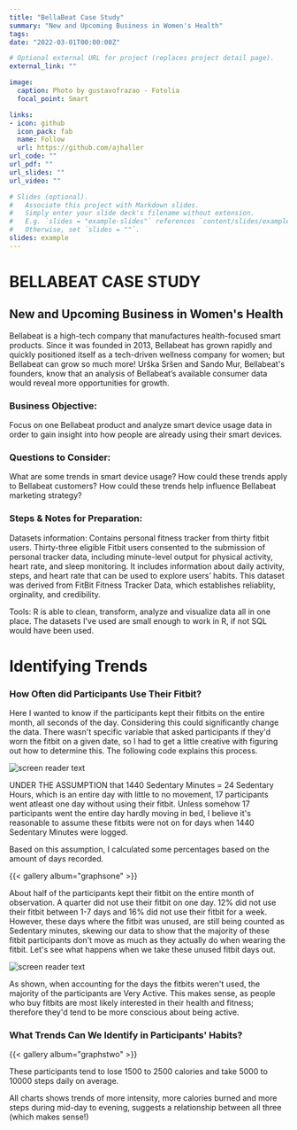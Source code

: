 ```yaml
---
title: "BellaBeat Case Study"
summary: "New and Upcoming Business in Women's Health"
tags:
date: "2022-03-01T00:00:00Z"

# Optional external URL for project (replaces project detail page).
external_link: ""

image:
  caption: Photo by gustavofrazao - Fotolia
  focal_point: Smart

links:
- icon: github
  icon_pack: fab
  name: Follow
  url: https://github.com/ajhaller
url_code: ""
url_pdf: ""
url_slides: ""
url_video: ""

# Slides (optional).
#   Associate this project with Markdown slides.
#   Simply enter your slide deck's filename without extension.
#   E.g. `slides = "example-slides"` references `content/slides/example-slides.md`.
#   Otherwise, set `slides = ""`.
slides: example
---
```


# BELLABEAT CASE STUDY

## New and Upcoming Business in Women's Health
Bellabeat is a high-tech company that manufactures health-focused smart products. Since it was founded in 2013, Bellabeat has grown rapidly and quickly positioned itself as a tech-driven wellness company for women; but Bellabeat can grow so much more! Urška Sršen and Sando Mur, Bellabeat's founders, know that an analysis of Bellabeat’s available consumer data would reveal more opportunities for growth.

### Business Objective:
Focus on one Bellabeat product and analyze smart device usage data in order to gain insight into how people are already using their smart devices.

### Questions to Consider:
What are some trends in smart device usage?
How could these trends apply to Bellabeat customers?
How could these trends help influence Bellabeat marketing strategy?

### Steps & Notes for Preparation:
Datasets information: Contains personal fitness tracker from thirty fitbit users. Thirty-three eligible Fitbit users consented to the submission of personal tracker data, including minute-level output for physical activity, heart rate, and sleep monitoring. It includes information about daily activity, steps, and heart rate that can be used to explore users’ habits. This dataset was derived from FitBit Fitness Tracker Data, which establishes reliablity, orginality, and credibility.

Tools: R is able to clean, transform, analyze and visualize data all in one place. The datasets I've used are small enough to work in R, if not SQL would have been used.

# Identifying Trends
### How Often did Participants Use Their Fitbit?

Here I wanted to know if the participants kept their fitbits on the entire month, all seconds of the day. Considering this could significantly change the data. There wasn't specific variable that asked participants if they'd worn the fitbit on a given date, so I had to get a little creative with figuring out how to determine this. The following code explains this process.

![screen reader text](trends.jpg "")

UNDER THE ASSUMPTION that 1440 Sedentary Minutes = 24 Sedentary Hours, which is an entire day with little to no movement, 17 participants went atleast one day without using their fitbit. Unless somehow 17 participants went the entire day hardly moving in bed, I believe it's reasonable to assume these fitbits were not on for days when 1440 Sedentary Minutes were logged.

Based on this assumption, I calculated some percentages based on the amount of days recorded.

{{< gallery album="graphsone" >}}

About half of the participants kept their fitbit on the entire month of observation. A quarter did not use their fitbit on one day. 12% did not use their fitbit between 1-7 days and 16% did not use their fitbit for a week. However, these days where the fitbit was unused, are still being counted as Sedentary minutes, skewing our data to show that the majority of these fitbit participants don't move as much as they actually do when wearing the fitbit. Let's see what happens when we take these unused fitbit days out.

![screen reader text](Intensity.jpg "")

As shown, when accounting for the days the fitbits weren't used, the majority of the participants are Very Active. This makes sense, as people who buy fitbits are most likely interested in their health and fitness; therefore they'd tend to be more conscious about being active.

### What Trends Can We Identify in Participants' Habits?

{{< gallery album="graphstwo" >}}

These participants tend to lose 1500 to 2500 calories and take 5000 to 10000 steps daily on average.



All charts shows trends of more intensity, more calories burned and more steps during mid-day to evening, suggests a relationship between all three (which makes sense!)
